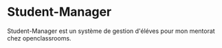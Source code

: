 # Student-Manager
Student-Manager est un système de gestion d'éléves pour mon mentorat chez openclassrooms.
